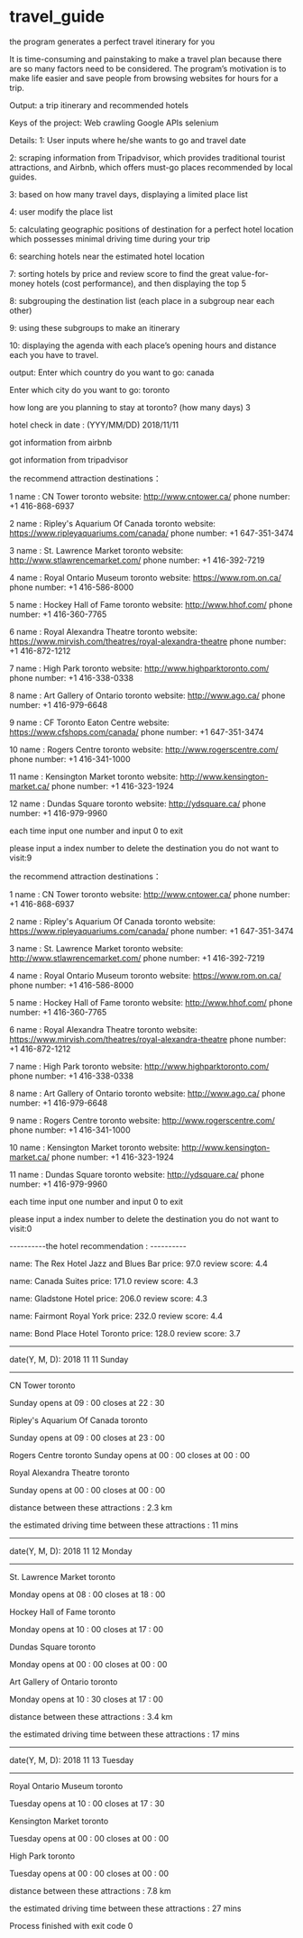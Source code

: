 # travel_guide
the program generates a perfect travel itinerary for you

It is time-consuming and painstaking to make a travel plan because there are so many factors need to be considered.  The program’s motivation is to make life easier and save people from browsing websites for hours for a trip.

Output: a trip itinerary and recommended hotels

Keys of the project:
Web crawling
Google APIs
selenium

Details:
1: User inputs where he/she wants to go and travel date

2: scraping information from Tripadvisor, which provides traditional tourist attractions,  and Airbnb, which offers must-go places recommended by local guides.

3: based on how many travel days, displaying a limited place list

4: user modify the place list

5: calculating geographic positions of destination for a perfect hotel location which possesses minimal driving time during your trip

6: searching hotels near the estimated hotel location

7: sorting hotels by price and review score to find the great value-for-money hotels (cost performance), and then displaying the top 5

8: subgrouping the destination list (each place in a subgroup near each other) 

9: using these subgroups to make an itinerary

10: displaying the agenda with each place’s opening hours and distance each you have to travel.


output:
Enter which country do you want to go: canada

Enter which city do you want to go: toronto

how long are you planning to stay at toronto? (how many days) 3

hotel check in date : (YYY/MM/DD) 2018/11/11

got information from airbnb

got information from tripadvisor

the recommend attraction destinations：

1  name :  CN Tower toronto  website:  http://www.cntower.ca/  phone number:  +1 416-868-6937

2  name :  Ripley's Aquarium Of Canada toronto  website:  https://www.ripleyaquariums.com/canada/  phone number:  +1 647-351-3474

3  name :  St. Lawrence Market toronto  website:  http://www.stlawrencemarket.com/  phone number:  +1 416-392-7219

4  name :  Royal Ontario Museum toronto  website:  https://www.rom.on.ca/  phone number:  +1 416-586-8000

5  name :  Hockey Hall of Fame toronto  website:  http://www.hhof.com/  phone number:  +1 416-360-7765

6  name :  Royal Alexandra Theatre toronto  website:  https://www.mirvish.com/theatres/royal-alexandra-theatre  phone number:  +1 416-872-1212

7  name :  High Park toronto  website:  http://www.highparktoronto.com/  phone number:  +1 416-338-0338

8  name :  Art Gallery of Ontario toronto  website:  http://www.ago.ca/  phone number:  +1 416-979-6648

9  name :  CF Toronto Eaton Centre website:  https://www.cfshops.com/canada/  phone number:  +1 647-351-3474

10  name :  Rogers Centre toronto  website:  http://www.rogerscentre.com/  phone number:  +1 416-341-1000

11  name :  Kensington Market toronto  website:  http://www.kensington-market.ca/  phone number:  +1 416-323-1924

12  name :  Dundas Square toronto  website:  http://ydsquare.ca/  phone number:  +1 416-979-9960

each time input one number and input 0 to exit

please input a index number to delete the destination you do not want to visit:9

the recommend attraction destinations：

1  name :  CN Tower toronto  website:  http://www.cntower.ca/  phone number:  +1 416-868-6937

2  name :  Ripley's Aquarium Of Canada toronto  website:  https://www.ripleyaquariums.com/canada/  phone number:  +1 647-351-3474

3  name :  St. Lawrence Market toronto  website:  http://www.stlawrencemarket.com/  phone number:  +1 416-392-7219

4  name :  Royal Ontario Museum toronto  website:  https://www.rom.on.ca/  phone number:  +1 416-586-8000

5  name :  Hockey Hall of Fame toronto  website:  http://www.hhof.com/  phone number:  +1 416-360-7765

6  name :  Royal Alexandra Theatre toronto  website:  https://www.mirvish.com/theatres/royal-alexandra-theatre  phone number:  +1 416-872-1212

7  name :  High Park toronto  website:  http://www.highparktoronto.com/  phone number:  +1 416-338-0338

8  name :  Art Gallery of Ontario toronto  website:  http://www.ago.ca/  phone number:  +1 416-979-6648

9  name :  Rogers Centre toronto  website:  http://www.rogerscentre.com/  phone number:  +1 416-341-1000

10  name :  Kensington Market toronto  website:  http://www.kensington-market.ca/  phone number:  +1 416-323-1924

11  name :  Dundas Square toronto  website:  http://ydsquare.ca/  phone number:  +1 416-979-9960

each time input one number and input 0 to exit

please input a index number to delete the destination you do not want to visit:0

----------the hotel recommendation : ----------

name:  The Rex Hotel Jazz and Blues Bar  price:  97.0  review score:  4.4

name:  Canada Suites  price:  171.0  review score:  4.3

name:  Gladstone Hotel  price:  206.0  review score:  4.3

name:  Fairmont Royal York  price:  232.0  review score:  4.4

name:  Bond Place Hotel Toronto  price:  128.0  review score:  3.7

------------------------------------

date(Y, M, D):  2018 11 11 Sunday

------------------------------------

CN Tower toronto

  Sunday  opens at  09 : 00   closes at  22 : 30
  
Ripley's Aquarium Of Canada toronto

  Sunday  opens at  09 : 00   closes at  23 : 00
  
Rogers Centre toronto
  Sunday  opens at  00 : 00   closes at  00 : 00
  
Royal Alexandra Theatre toronto

  Sunday  opens at  00 : 00   closes at  00 : 00
  
distance between these attractions :  2.3 km

the estimated driving time between these attractions :  11 mins

------------------------------------

date(Y, M, D):  2018 11 12 Monday

------------------------------------

St. Lawrence Market toronto

  Monday  opens at  08 : 00   closes at  18 : 00
  
Hockey Hall of Fame toronto

  Monday  opens at  10 : 00   closes at  17 : 00
  
Dundas Square toronto

  Monday  opens at  00 : 00   closes at  00 : 00
  
Art Gallery of Ontario toronto

  Monday  opens at  10 : 30   closes at  17 : 00
  
distance between these attractions :  3.4 km

the estimated driving time between these attractions :  17 mins

------------------------------------

date(Y, M, D):  2018 11 13 Tuesday

------------------------------------

Royal Ontario Museum toronto

  Tuesday  opens at  10 : 00   closes at  17 : 30
  
Kensington Market toronto

  Tuesday  opens at  00 : 00   closes at  00 : 00
  
High Park toronto

  Tuesday  opens at  00 : 00   closes at  00 : 00
  
distance between these attractions :  7.8 km

the estimated driving time between these attractions :  27 mins


Process finished with exit code 0
